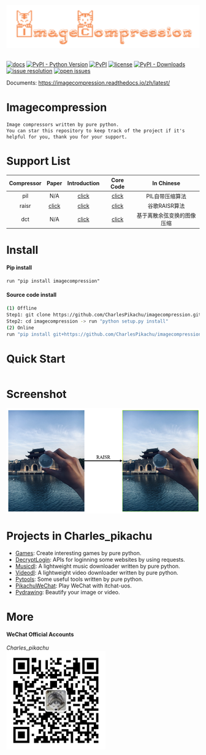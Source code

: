 <div align="center">
  <img src="./docs/logo.png" width="600"/>
</div>
<br />

[![docs](https://img.shields.io/badge/docs-latest-blue)](https://imagecompression.readthedocs.io/zh/latest/)
[![PyPI - Python Version](https://img.shields.io/pypi/pyversions/imagecompression)](https://pypi.org/project/imagecompression/)
[![PyPI](https://img.shields.io/pypi/v/imagecompression)](https://pypi.org/project/imagecompression)
[![license](https://img.shields.io/github/license/CharlesPikachu/imagecompression.svg)](https://github.com/CharlesPikachu/imagecompression/blob/master/LICENSE)
[![PyPI - Downloads](https://pepy.tech/badge/imagecompression)](https://pypi.org/project/imagecompression/)
[![issue resolution](https://isitmaintained.com/badge/resolution/CharlesPikachu/imagecompression.svg)](https://github.com/CharlesPikachu/imagecompression/issues)
[![open issues](https://isitmaintained.com/badge/open/CharlesPikachu/imagecompression.svg)](https://github.com/CharlesPikachu/imagecompression/issues)

Documents: https://imagecompression.readthedocs.io/zh/latest/


# Imagecompression
```
Image compressors written by pure python.
You can star this repository to keep track of the project if it's helpful for you, thank you for your support.
```


# Support List
|   Compressor         |      Paper                                          | Introduction                                                  | Core Code                                               | In Chinese                    |
|   :----:             |      :----:                                         | :----:                                                        | :----:                                                  | :----:                        |
|   pil                |      N/A                                            | [click]()                                                     | [click](./imagecompression/modules/compressor/pil.py)   | PIL自带压缩算法               |
|   raisr              |      [click](https://arxiv.org/pdf/1606.01299.pdf)  | [click]()                                                     | [click](./imagecompression/modules/compressor/raisr.py) | 谷歌RAISR算法                 |
|   dct                |      N/A                                            | [click]()                                                     | [click](./imagecompression/modules/compressor/dct.py)   | 基于离散余弦变换的图像压缩    |


# Install

#### Pip install
```
run "pip install imagecompression"
```

#### Source code install
```sh
(1) Offline
Step1: git clone https://github.com/CharlesPikachu/imagecompression.git
Step2: cd imagecompression -> run "python setup.py install"
(2) Online
run "pip install git+https://github.com/CharlesPikachu/imagecompression.git@master"
```


# Quick Start
```python
```


# Screenshot
![img](./docs/screenshot.png)


# Projects in Charles_pikachu
- [Games](https://github.com/CharlesPikachu/Games): Create interesting games by pure python.
- [DecryptLogin](https://github.com/CharlesPikachu/DecryptLogin): APIs for loginning some websites by using requests.
- [Musicdl](https://github.com/CharlesPikachu/musicdl): A lightweight music downloader written by pure python.
- [Videodl](https://github.com/CharlesPikachu/videodl): A lightweight video downloader written by pure python.
- [Pytools](https://github.com/CharlesPikachu/pytools): Some useful tools written by pure python.
- [PikachuWeChat](https://github.com/CharlesPikachu/pikachuwechat): Play WeChat with itchat-uos.
- [Pydrawing](https://github.com/CharlesPikachu/pydrawing): Beautify your image or video.


# More
#### WeChat Official Accounts
*Charles_pikachu*  
![img](./docs/pikachu.jpg)